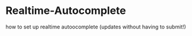 Realtime-Autocomplete
=====================

how to set up realtime autoocomplete (updates without having to submit!)